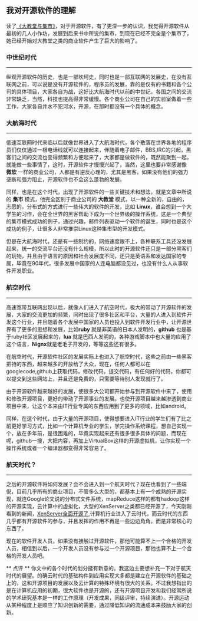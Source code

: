 ## 我对开源软件的理解 ##

读了[《大教堂与集市》](http://book-on-foss.googlecode.com/files/cathedral_RL_v1.1.pdf)，对于开源软件，有了更深一步的认识，我觉得开源软件从最初的几人小作坊，发展到后来书中所说的集市，到现在已经不完全是个集市了，她已经开始对大教堂之类的商业软件产生了巨大的影响了。

### 中世纪时代 ###
---

纵观开源软件的历史，也是一部坎坷史，同时也是一部互联网的发展史，在没有互联网之前，可以说是没有开源软件的，程序员的发展，靠的是仅有的书籍和各个公司的具体项目，大家各自为战，这好比大航海时代以前的中世纪，各国之间的交流非常缺乏，当然，科技也提高得非常缓慢。各个商业公司在自己的实验室做着一些工作，大家各自井水不犯河水，开源，在那时都没有一个具体的概念。


### 大航海时代 ###
---

低速互联网时代来临以后就像世界进入了大航海时代，各个散落在世界各地的程序员们仅仅通过一根电话线就可以连接起来，伴随着电子邮件，BBS,IRC的兴起，黑客们之间的交流也变得频繁和方便起来了，大家都是做软件的，既然能聚到一起，就能做一些事情了，这时，开源软件才慢慢兴起了，当然，这里也要非常感谢像 **微软** 一样的商业公司，人都是有逆反心理的，尤其是黑客，如果没有他们的强力垄断和强力阻止，开源软件也不会这么蓬勃的发展。

同样，也是在这个时代，出现了开源软件的一些关键技术和想法，就是文章中所说的 **集市** 模式，他完全区别于商业公司的 **大教堂** 模式，以一种全新的，自由的，志愿的，分布式的方式进行一些伟大的软件的开发，比如 **Linux**，谁会想到一个大学生的习作，会在全世界的黑客帮助下成为一个世界级的操作系统，这是一个典型的集市模式成功的例子，通过兴趣，邮件列表驱动一个软件的诞生，同时也是这个成功的例子，让很多人非常推崇Linux这种集市型的开发模式。

但是在大航海时代，还是有一些制约的，网络速度跟不上，各种联系工具还没发展起来，统一的交流平台还没有什么规模，所以此时的开源软件还只是一部分黑客们的玩物，并且由于语言的原因和社会发展度不同，还只是英语系和发达国家的专属，毕竟在90年代，很多发展中国家的人连电脑都没见过，也没有什么人从事软件开发职业。

### 航空时代 ###
---

高速宽带互联网出现以后，就像人们进入了航空时代，极大的带动了开源软件的发展，大家的交流更加的频繁，同时出现了很多社区和平台，大量的人进入到软件开发这个行业，并且随着各个发展中国家的人员也投入到软件开发行业中，让开源世界有了更多的思想和发展，比如**ruby** 就是非英语的日本人发明的，**github** 也是基于ruby社区发展起来的，**lua** 就是巴西人发明的，各种游戏脚本中也大量的应用了这个语言，**Nignx**就是老毛子开发的，等等这些还有很多。

在航空时代，开源软件社区的发展实际上也进入了航空时代，这些之前由一些黑客把持的东西，越来越多的开放给了大众，现在，任何人都可以在googlecode,github上获取代码，修改代码，提交代码，有任何好的代码，你都可以提交到这些网站上，并且还是免费的，只需要等待别人发现就行了。

由于开源软件越来越好的发展，使很多大公司都开始参与到开源软件中来了，使用和修改开源项目，更好的带动了开源事业的发展。也使开源项目越来越渗透到商业项目中来，让这个本来由IT行业专属的东西应用到了更多的领域，比如android。

同样，在这个时代，由于大量的开源项目，使得想要进入IT行业的学生们有了比之前更好学习方式，比如一个计算机专业的学生，学完操作系统课程，想自己实现一个，放在多年前，是很困难的，毕竟实现起来还有很多很多具体的问题，而现在呢，github一搜，大把内容，再加上VirtualBox这样的开源虚拟机，让你实现一个操作系统或者一个编译器都变得非常容易了。

### 航天时代？ ###
---

之后的开源软件将如何发展？会不会进入到一个航天时代？现在也看到了一些端倪，目前几乎所有的商业项目，不管多么大型的，都基本上有一个成熟的开源实现，就连Google论文说的分布式文件系统，mapReduce这样的都有hadoop这样的开源实现，云计算中的虚拟化，大型的XenServer之类都已经开源了，今天刚刚看到的新闻，[XenServer全面开源了](http://www.oschina.net/news/41755/xenserver-opensourced),计算机行业进入了云时代，而云时代的东西几乎都有开源软件的参与，并且发挥的作用不再是一些边边角角，而是非常核心的东西了。

现在的软件开发人员，如果没有接触过开源软件，那他可能算不上一个合格的开发人员，相信到以后，一个开发人员没有参与过一个开源项目，那他也算不上一个合格的开发人员吧。

** 点评 **
你文中的各个时代的划分挺有新意的。我这边主要想补充一下对于航天时代的展望。的确云时代的基础构件到应用实现大多都是建立在开源软件的基础之上的，这和开源项目的发展以及云计算的特殊环境有很大的关系。不过我想指出的是在计算机应用的初期，很大软件也是开源的，还有开源项目开发和我们经常所说的学术研究基本是一样的工作原理（开发成果，同级评审，持续演进）。开源运动从某种程度上是顺应了知识创新的需要，通过降低知识的流通成本来鼓励大家的创新。



